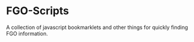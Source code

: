 # FGO-Scripts
A collection of javascript bookmarklets and other things for quickly finding FGO information.
